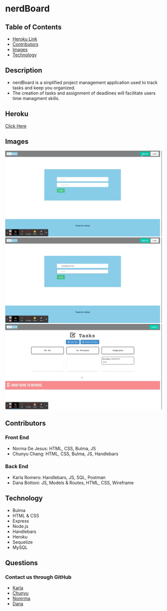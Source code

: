 # nerdBoard

## Table of Contents
- [Heroku Link](#Heroku)
- [Contributors](#contributors)
- [Images](#images)
- [Technology](#technology)

## Description
- nerdBoard is a sinplified project management application used to track tasks and keep you organized.
- The creation of tasks and assignment of deadlines will facilitate users time managment skills.

## Heroku 
[Click Here](https://pure-tundra-46686.herokuapp.com/)
## Images
![fullstack](./src/project2video1.GIF)
![fullstack](./src/project2video2.GIF)
![fullstack](./src/project2video3.GIF)

## Contributors

### Front End
* Norma De Jesus: HTML, CSS, Bulma, JS
* Chunyu Chang: HTML, CSS, Bulma, JS, Handlebars

### Back End
* Karla Romero: Handlebars, JS, SQL, Postman
* Dana Bottoni: JS, Models & Routes, HTML, CSS, Wireframe


## Technology

* Bulma
* HTML & CSS
* Express
* Node.js
* Handlebars
* Heroku
* Sequelize
* MySQL

## Questions
### Contact us through GitHub
 * [Karla](https://github.com/kmre)
 * [Chunyu](https://github.com/mr91217)
 * [Nomrma](https://github.com/ndj13)
 * [Dana](https://github.com/dbottoni)



